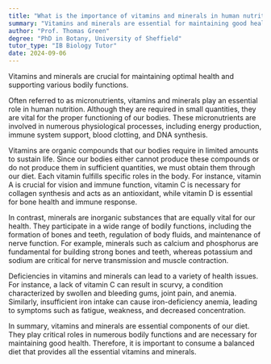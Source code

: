 ```yaml
---
title: "What is the importance of vitamins and minerals in human nutrition?"
summary: "Vitamins and minerals are essential for maintaining good health and aiding in bodily functions."
author: "Prof. Thomas Green"
degree: "PhD in Botany, University of Sheffield"
tutor_type: "IB Biology Tutor"
date: 2024-09-06
---
```


Vitamins and minerals are crucial for maintaining optimal health and supporting various bodily functions.

Often referred to as micronutrients, vitamins and minerals play an essential role in human nutrition. Although they are required in small quantities, they are vital for the proper functioning of our bodies. These micronutrients are involved in numerous physiological processes, including energy production, immune system support, blood clotting, and DNA synthesis.

Vitamins are organic compounds that our bodies require in limited amounts to sustain life. Since our bodies either cannot produce these compounds or do not produce them in sufficient quantities, we must obtain them through our diet. Each vitamin fulfills specific roles in the body. For instance, vitamin A is crucial for vision and immune function, vitamin C is necessary for collagen synthesis and acts as an antioxidant, while vitamin D is essential for bone health and immune response.

In contrast, minerals are inorganic substances that are equally vital for our health. They participate in a wide range of bodily functions, including the formation of bones and teeth, regulation of body fluids, and maintenance of nerve function. For example, minerals such as calcium and phosphorus are fundamental for building strong bones and teeth, whereas potassium and sodium are critical for nerve transmission and muscle contraction.

Deficiencies in vitamins and minerals can lead to a variety of health issues. For instance, a lack of vitamin C can result in scurvy, a condition characterized by swollen and bleeding gums, joint pain, and anemia. Similarly, insufficient iron intake can cause iron-deficiency anemia, leading to symptoms such as fatigue, weakness, and decreased concentration.

In summary, vitamins and minerals are essential components of our diet. They play critical roles in numerous bodily functions and are necessary for maintaining good health. Therefore, it is important to consume a balanced diet that provides all the essential vitamins and minerals.
    